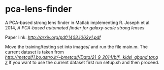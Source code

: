 pca-lens-finder
===============

A PCA-based strong lens finder in Matlab implementing R. Joseph et al. 2014, _A PCA-based automated finder for galaxy-scale strong lenses_  

Paper link: _http://arxiv.org/pdf/1403.1063v1.pdf_  

Move the training/testing set into images/ and run the file main.m. The current dataset is taken from _http://metcalf1.bo.astro.it/~bmetcalf/Data/21_9_2014/blf\_kids\_gband.tar.gz_
If you want to use the current dataset first run setup.sh and then proceed.
